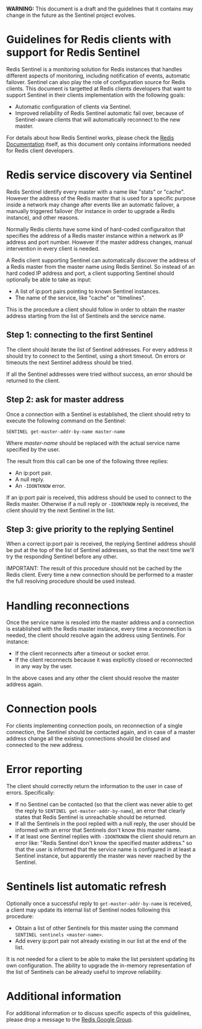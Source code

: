 **WARNING:** This document is a draft and the guidelines that it contains may change in the future as the Sentinel project evolves.

Guidelines for Redis clients with support for Redis Sentinel
===

Redis Sentinel is a monitoring solution for Redis instances that handles different aspects of monitoring, including notification of events, automatic failover. 
Sentinel can also play the role of configuration source for Redis clients. This document is targetted at Redis clients developers that want to support Sentinel in their clients implementation with the following goals:

* Automatic configuration of clients via Sentinel.
* Improved reliability of Redis Sentinel automatic fail over, because of Sentinel-aware clients that will automatically reconnect to the new master.

For details about how Redis Sentinel works, please check the [Redis Documentation](/topics/sentinel) itself, as this document only contains informations needed for Redis client developers.

Redis service discovery via Sentinel
===

Redis Sentinel identify every master with a name like "stats" or "cache".
However the address of the Redis master that is used for a specific purpose inside a network may change after events like an automatic failover, a manually triggered failover (for instance in order to upgrade a Redis instance), and other reasons.

Normally Redis clients have some kind of hard-coded configuraiton that specifies the address of a Redis master instance within a network as IP address and port number. However if the master address changes, manual intervention in every client is needed.

A Redis client supporting Sentinel can automatically discover the address of a Redis master from the master name using Redis Sentinel. So instead of an hard coded IP address and port, a client supporting Sentinel should optionally be able to take as input:

* A list of ip:port pairs pointing to known Sentinel instances.
* The name of the service, like "cache" or "timelines".

This is the procedure a client should follow in order to obtain the master address starting from the list of Sentinels and the service name.

Step 1: connecting to the first Sentinel
---

The client should iterate the list of Sentinel addresses. For every address it should try to connect to the Sentinel, using a short timeout. On errors or timeouts the next Sentinel address should be tried.

If all the Sentinel addresses were tried without success, an error should be returned to the client.

Step 2: ask for master address
---

Once a connection with a Sentinel is established, the client should retry to execute the following command on the Sentinel:

    SENTINEL get-master-addr-by-name master-name

Where *master-name* should be replaced with the actual service name specified by the user.

The result from this call can be one of the following three replies:

* An ip:port pair.
* A null reply.
* An `-IDONTKNOW` error.

If an ip:port pair is received, this address should be used to connect to the Redis master. Otherwise if a null reply or `-IDONTKNOW` reply is received, the client should try the next Sentinel in the list.

Step 3: give priority to the replying Sentinel
---

When a correct ip:port pair is received, the replying Sentinel address should be put at the top of the list of Sentinel addresses, so that the next time we'll try the responding Sentinel before any other.

IMPORTANT: The result of this procedure should not be cached by the Redis client. Every time a new connection should be performed to a master the full resolving procedure should be used instead.

Handling reconnections
===

Once the service name is resoled into the master address and a connection is established with the Redis master instance, every time a reconnection is needed, the client should resolve again the address using Sentinels. For instance:

* If the client reconnects after a timeout or socket error.
* If the client reconnects because it was explicitly closed or reconnected in any way by the user.

In the above cases and any other the client should resolve the master address again.

Connection pools
===

For clients implementing connection pools, on reconnection of a single connection, the Sentinel should be contacted again, and in case of a master address change all the existing connections should be closed and connected to the new address.

Error reporting
===

The client should correctly return the information to the user in case of errors. Specifically:

* If no Sentinel can be contacted (so that the client was never able to get the reply to `SENTINEL get-master-addr-by-name`), an error that clearly states that Redis Sentinel is unreachable should be returned.
* If all the Sentinels in the pool replied with a null reply, the user should be informed with an error that Sentinels don't know this master name.
* If at least one Sentinel replies with `-IDONTKNOW` the client should return an error like: "Redis Sentinel don't know the specified master address." so that the user is informed that the service name is configured in at least a Sentinel instance, but apparently the master was never reached by the Sentinel.

Sentinels list automatic refresh
===

Optionally once a successful reply to `get-master-addr-by-name` is received, a client may update its internal list of Sentinel nodes following this procedure:

* Obtain a list of other Sentinels for this master using the command `SENTINEL sentinels <master-name>`.
* Add every ip:port pair not already existing in our list at the end of the list.

It is not needed for a client to be able to make the list persistent updating its own configuration. The ability to upgrade the in-memory representation of the list of Sentinels can be already useful to improve reliability.

Additional information
===

For additional information or to discuss specific aspects of this guidelines, please drop a message to the [Redis Google Group](https://groups.google.com/group/redis-db).
